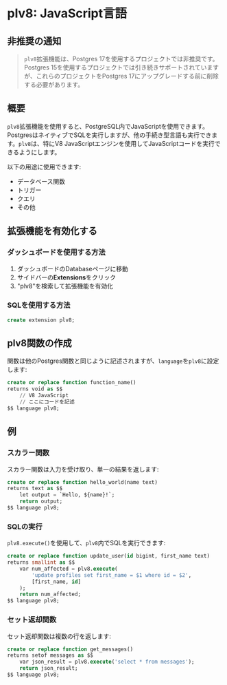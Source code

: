 # plv8: JavaScript言語

## 非推奨の通知

> `plv8`拡張機能は、Postgres 17を使用するプロジェクトでは非推奨です。Postgres 15を使用するプロジェクトでは引き続きサポートされていますが、これらのプロジェクトをPostgres 17にアップグレードする前に削除する必要があります。

## 概要

`plv8`拡張機能を使用すると、PostgreSQL内でJavaScriptを使用できます。PostgresはネイティブでSQLを実行しますが、他の手続き型言語も実行できます。`plv8`は、特にV8 JavaScriptエンジンを使用してJavaScriptコードを実行できるようにします。

以下の用途に使用できます:
- データベース関数
- トリガー
- クエリ
- その他

## 拡張機能を有効化する

### ダッシュボードを使用する方法
1. ダッシュボードのDatabaseページに移動
2. サイドバーの**Extensions**をクリック
3. "plv8"を検索して拡張機能を有効化

### SQLを使用する方法
```sql
create extension plv8;
```

## plv8関数の作成

関数は他のPostgres関数と同じように記述されますが、`language`を`plv8`に設定します:

```sql
create or replace function function_name()
returns void as $$
    // V8 JavaScript
    // ここにコードを記述
$$ language plv8;
```

## 例

### スカラー関数

スカラー関数は入力を受け取り、単一の結果を返します:

```sql
create or replace function hello_world(name text)
returns text as $$
    let output = `Hello, ${name}!`;
    return output;
$$ language plv8;
```

### SQLの実行

`plv8.execute()`を使用して、`plv8`内でSQLを実行できます:

```sql
create or replace function update_user(id bigint, first_name text)
returns smallint as $$
    var num_affected = plv8.execute(
        'update profiles set first_name = $1 where id = $2',
        [first_name, id]
    );
    return num_affected;
$$ language plv8;
```

### セット返却関数

セット返却関数は複数の行を返します:

```sql
create or replace function get_messages()
returns setof messages as $$
    var json_result = plv8.execute('select * from messages');
    return json_result;
$$ language plv8;
```
